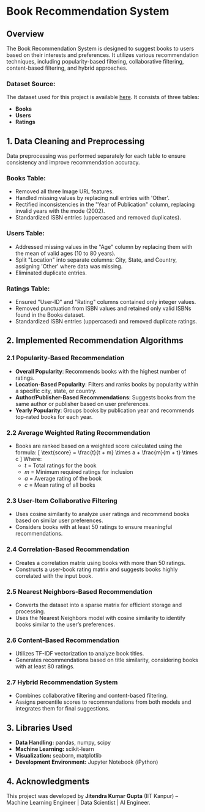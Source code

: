 # Book Recommendation System

## Overview
The Book Recommendation System is designed to suggest books to users based on their interests and preferences. It utilizes various recommendation techniques, including popularity-based filtering, collaborative filtering, content-based filtering, and hybrid approaches.

### Dataset Source:
The dataset used for this project is available [here](https://drive.google.com/drive/folders/1xv7na_E7hmg9OFKWGu1ZiO4v_ZPPodyc?usp=sharing). It consists of three tables:
- **Books**
- **Users**
- **Ratings**

## 1. Data Cleaning and Preprocessing
Data preprocessing was performed separately for each table to ensure consistency and improve recommendation accuracy.

### Books Table:
- Removed all three Image URL features.
- Handled missing values by replacing null entries with 'Other'.
- Rectified inconsistencies in the "Year of Publication" column, replacing invalid years with the mode (2002).
- Standardized ISBN entries (uppercased and removed duplicates).

### Users Table:
- Addressed missing values in the "Age" column by replacing them with the mean of valid ages (10 to 80 years).
- Split "Location" into separate columns: City, State, and Country, assigning 'Other' where data was missing.
- Eliminated duplicate entries.

### Ratings Table:
- Ensured "User-ID" and "Rating" columns contained only integer values.
- Removed punctuation from ISBN values and retained only valid ISBNs found in the Books dataset.
- Standardized ISBN entries (uppercased) and removed duplicate ratings.

## 2. Implemented Recommendation Algorithms

### 2.1 Popularity-Based Recommendation
- **Overall Popularity**: Recommends books with the highest number of ratings.
- **Location-Based Popularity**: Filters and ranks books by popularity within a specific city, state, or country.
- **Author/Publisher-Based Recommendations**: Suggests books from the same author or publisher based on user preferences.
- **Yearly Popularity**: Groups books by publication year and recommends top-rated books for each year.

### 2.2 Average Weighted Rating Recommendation
- Books are ranked based on a weighted score calculated using the formula:
  \[ \text{score} = \frac{t}{t + m} \times a + \frac{m}{m + t} \times c \]
  Where:
  - *t* = Total ratings for the book
  - *m* = Minimum required ratings for inclusion
  - *a* = Average rating of the book
  - *c* = Mean rating of all books

### 2.3 User-Item Collaborative Filtering
- Uses cosine similarity to analyze user ratings and recommend books based on similar user preferences.
- Considers books with at least 50 ratings to ensure meaningful recommendations.

### 2.4 Correlation-Based Recommendation
- Creates a correlation matrix using books with more than 50 ratings.
- Constructs a user-book rating matrix and suggests books highly correlated with the input book.

### 2.5 Nearest Neighbors-Based Recommendation
- Converts the dataset into a sparse matrix for efficient storage and processing.
- Uses the Nearest Neighbors model with cosine similarity to identify books similar to the user’s preferences.

### 2.6 Content-Based Recommendation
- Utilizes TF-IDF vectorization to analyze book titles.
- Generates recommendations based on title similarity, considering books with at least 80 ratings.

### 2.7 Hybrid Recommendation System
- Combines collaborative filtering and content-based filtering.
- Assigns percentile scores to recommendations from both models and integrates them for final suggestions.

## 3. Libraries Used
- **Data Handling:** pandas, numpy, scipy
- **Machine Learning:** scikit-learn
- **Visualization:** seaborn, matplotlib
- **Development Environment:** Jupyter Notebook (iPython)

## 4. Acknowledgments
This project was developed by **Jitendra Kumar Gupta** (IIT Kanpur) – Machine Learning Engineer | Data Scientist | AI Engineer.

